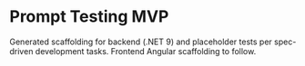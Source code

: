# Prompt Testing MVP

Generated scaffolding for backend (.NET 9) and placeholder tests per spec-driven development tasks. Frontend Angular scaffolding to follow.
